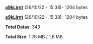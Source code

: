[**a9kLirnt**](/data/a9kLirnt.txt) (26/10/22 - 15:38)- 1204 bytes

[**a9kLirnt**](/data/a9kLirnt.txt) (26/10/22 - 15:38)- 1204 bytes

**Total Datas**: 343

**Total Size**: 1.76 MB / 1.8 MB